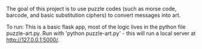 The goal of this project is to use puzzle codes (such as morse code, barcode, and basic substitution ciphers) to convert messages into art.

To run:
This is a basic flask app, most of the logic lives in the python file puzzle-art.py. Run with 'python puzzle-art.py' - this will run a local server at http://127.0.0.1:5000/. 
